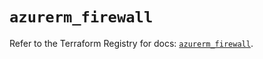 # `azurerm_firewall`

Refer to the Terraform Registry for docs: [`azurerm_firewall`](https://registry.terraform.io/providers/hashicorp/azurerm/4.43.0/docs/resources/firewall).

